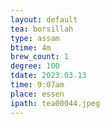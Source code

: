 ```yaml
---
layout: default
tea: borsillah
type: assam
btime: 4m
brew_count: 1
degree: 100
tdate: 2023.03.13
time: 9:07am
place: essen
ipath: tea00044.jpeg
---
```

